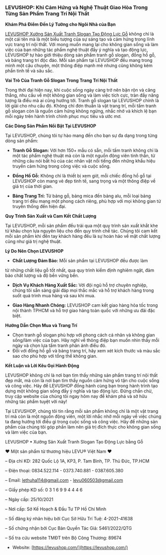 ### LEVUSHOP: Khi Cảm Hứng và Nghệ Thuật Giao Hòa Trong Từng Sản Phẩm Trang Trí Nội Thất

**Khám Phá Điểm Đến Lý Tưởng cho Ngôi Nhà của Bạn**

[LEVUSHOP Xưởng Sản Xuất Tranh Slogan Tạo Động Lực Gỗ](https://levushop.com/) không chỉ là một cái tên mà là một biểu tượng của sự sáng tạo và cảm hứng trong lĩnh vực trang trí nội thất. Với mong muốn mang lại cho không gian sống và làm việc của bạn những tác phẩm nghệ thuật đầy ý nghĩa và tạo động lực, LEVUSHOP tự hào giới thiệu dòng sản phẩm tranh gỗ slogan, đồng hồ gỗ, và bảng trang trí độc đáo. Mỗi sản phẩm tại LEVUSHOP đều mang trong mình một câu chuyện, một thông điệp mạnh mẽ nhưng cũng không kém phần tinh tế và sâu sắc.

**Vai Trò Của Tranh Gỗ Slogan Trong Trang Trí Nội Thất**

Trong thời đại hiện nay, khi cuộc sống ngày càng trở nên bận rộn và căng thẳng, nhu cầu về một không gian sống và làm việc tích cực, tràn đầy năng lượng là điều mà ai cũng hướng tới. Tranh gỗ slogan tại LEVUSHOP chính là lời giải cho nhu cầu đó. Không chỉ đơn thuần là vật trang trí, mỗi tấm tranh gỗ slogan còn là nguồn cảm hứng không ngừng, nhắc nhở và khích lệ bạn mỗi ngày trên hành trình chinh phục mục tiêu và ước mơ.

**Các Dòng Sản Phẩm Nổi Bật Tại LEVUSHOP**

Tại LEVUSHOP, chúng tôi tự hào mang đến cho bạn sự đa dạng trong từng dòng sản phẩm:

- **Tranh Gỗ Slogan:** Với hơn 150+ mẫu có sẵn, mỗi tấm tranh không chỉ là một tác phẩm nghệ thuật mà còn là một nguồn động viên tinh thần, từ những câu nói bất hủ của các nhân vật nổi tiếng đến những khẩu hiệu truyền cảm hứng trong công việc và cuộc sống.

- **Đồng Hồ Gỗ:** Không chỉ là thiết bị xem giờ, mỗi chiếc đồng hồ gỗ tại LEVUSHOP còn mang vẻ đẹp tinh tế, sang trọng và một thông điệp về giá trị của thời gian.

- **Bảng Trang Trí:** Từ bảng gỗ, bảng mica đến bảng alu, mỗi loại bảng trang trí đều mang một phong cách riêng, phù hợp với mọi không gian từ truyền thống đến hiện đại.

**Quy Trình Sản Xuất và Cam Kết Chất Lượng**

Tại LEVUSHOP, mỗi sản phẩm đều trải qua một quy trình sản xuất khắt khe từ khâu chọn lựa nguyên liệu cho đến quy trình chế tác. Chúng tôi cam kết mỗi sản phẩm khi đến tay khách hàng đều là sự hoàn hảo về mặt chất lượng cũng như giá trị nghệ thuật.

**Lý Do Nên Chọn LEVUSHOP**

- **Chất Lượng Đảm Bảo:** Mỗi sản phẩm tại LEVUSHOP đều được làm

 từ những chất liệu gỗ tốt nhất, qua quy trình kiểm định nghiêm ngặt, đảm bảo chất lượng và độ bền vững bền.

- **Dịch Vụ Khách Hàng Xuất Sắc:** Với đội ngũ hỗ trợ chuyên nghiệp, chúng tôi sẵn sàng giải đáp mọi thắc mắc và hỗ trợ khách hàng trong suốt quá trình mua hàng và sau khi mua.

- **Giao Hàng Nhanh Chóng:** LEVUSHOP cam kết giao hàng hỏa tốc trong nội thành TPHCM và hỗ trợ giao hàng toàn quốc với những ưu đãi đặc biệt.

**Hướng Dẫn Chọn Mua và Trang Trí**

- Chọn tranh gỗ slogan phù hợp với phong cách cá nhân và không gian sống/làm việc của bạn. Hãy nghĩ về thông điệp bạn muốn nhìn thấy mỗi ngày và chọn lựa tấm tranh phản ánh điều đó.
- Đối với đồng hồ gỗ và bảng trang trí, hãy xem xét kích thước và màu sắc sao cho phù hợp với tổng thể không gian.

**Kết Luận và Lời Kêu Gọi Hành Động**

LEVUSHOP không chỉ là nơi bạn tìm thấy những sản phẩm trang trí nội thất đẹp mắt, mà còn là nơi bạn tìm thấy nguồn cảm hứng vô tận cho cuộc sống và công việc. Hãy để LEVUSHOP đồng hành cùng bạn trong hành trình tạo dựng một không gian sống đầy ý nghĩa và tạo động lực. Đừng chần chừ, truy cập website của chúng tôi ngay hôm nay để khám phá và sở hữu những tác phẩm tuyệt vời này!

Tại LEVUSHOP, chúng tôi tin rằng mỗi sản phẩm không chỉ là một vật trang trí mà còn là một nguồn động viên, một lời nhắc nhở mỗi ngày về việc chúng ta đang hướng tới điều gì trong cuộc sống và công việc. Hãy để những sản phẩm của chúng tôi góp phần làm nên giá trị đích thực cho không gian sống và làm việc của bạn.


LEVUSHOP • Xưởng Sản Xuất Tranh Slogan Tạo Động Lực bằng Gỗ

❤️ Một sản phẩm từ thương hiệu LEVU® Việt Nam ❤️

– Địa chỉ KD: 282 Quốc Lộ 1A, KP3, P. Tam Bình, TP. Thủ Đức, TP.HCM

– Điện thoại: 0834.522.114  -  0373.740.881  -  0387.605.380

– Email: lethuha114@gmail.com - levu060503@gmail.com

– Giấy phép KD số: 0 3 1 6 9 9 4 4 4 6

– Ngày cấp: 25/10/2021

– Nơi cấp: Sở Kế Hoạch & Đầu Tư TP Hồ Chí Minh

– Số đăng ký nhãn hiệu bởi Cục Sở Hữu Trí Tuệ: 4-2021-41638

– Số chứng nhận bởi Cục Bản Quyền Tác Giả: 5461/2022/QTG

– Số tra cứu website TMĐT trên Bộ Công Thương: 89674

- Website: [https://levushop.com/](https://levushop.com/)
